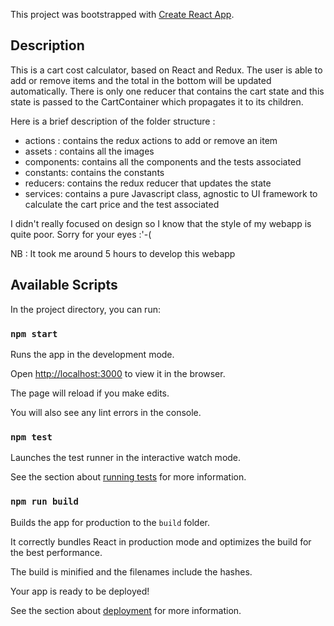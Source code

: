 This project was bootstrapped with [Create React App](https://github.com/facebook/create-react-app).

## Description

This is a cart cost calculator, based on React and Redux. The user is able to add or remove items and the total in the bottom will be updated automatically. There is only one reducer that contains the cart state and this state is passed to the CartContainer which propagates it to its children.

Here is a brief description of the folder structure :

- actions : contains the redux actions to add or remove an item
- assets : contains all the images
- components: contains all the components and the tests associated
- constants: contains the constants
- reducers: contains the redux reducer that updates the state
- services: contains a pure Javascript class, agnostic to UI framework to calculate the cart price and the test associated

I didn't really focused on design so I know that the style of my webapp is quite poor. Sorry for your eyes :'-(

NB : It took me around 5 hours to develop this webapp

## Available Scripts

In the project directory, you can run:

### `npm start`

Runs the app in the development mode.<br>

Open [http://localhost:3000](http://localhost:3000) to view it in the browser.

The page will reload if you make edits.<br>

You will also see any lint errors in the console.

### `npm test`

Launches the test runner in the interactive watch mode.<br>

See the section about [running tests](https://facebook.github.io/create-react-app/docs/running-tests) for more information.

### `npm run build`

Builds the app for production to the `build` folder.<br>

It correctly bundles React in production mode and optimizes the build for the best performance.

The build is minified and the filenames include the hashes.<br>

Your app is ready to be deployed!

See the section about [deployment](https://facebook.github.io/create-react-app/docs/deployment) for more information.
